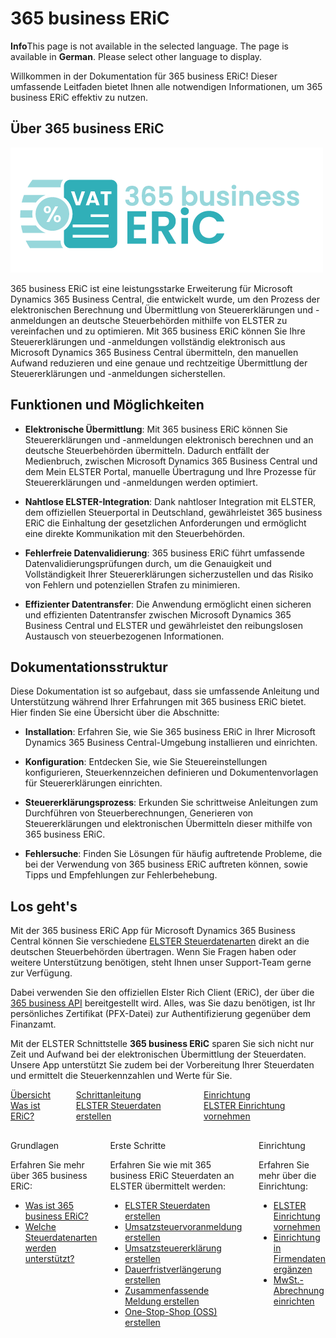 # 365 business ERiC

<div class="alert alert-info">
    <i class="fa-duotone fa-thin fa-lightbulb fa-lg"></i> <strong>Info</strong>This page is not available in the selected language. The page is available in <b>German</b>. Please select other language to display.
</div>

Willkommen in der Dokumentation für 365 business ERiC! Dieser umfassende Leitfaden bietet Ihnen alle notwendigen Informationen, um 365 business ERiC effektiv zu nutzen.

## Über 365 business ERiC

![365 business ERiC](/assets/images/365-business-eric/logo.png)  

365 business ERiC ist eine leistungsstarke Erweiterung für Microsoft Dynamics 365 Business Central, die entwickelt wurde, um den Prozess der elektronischen Berechnung und Übermittlung von Steuererklärungen und -anmeldungen an deutsche Steuerbehörden mithilfe von ELSTER zu vereinfachen und zu optimieren. Mit 365 business ERiC können Sie Ihre Steuererklärungen und -anmeldungen vollständig elektronisch aus Microsoft Dynamics 365 Business Central übermitteln, den manuellen Aufwand reduzieren und eine genaue und rechtzeitige Übermittlung der Steuererklärungen und -anmeldungen sicherstellen.

## Funktionen und Möglichkeiten

- **Elektronische Übermittlung**: Mit 365 business ERiC können Sie Steuererklärungen und -anmeldungen elektronisch berechnen und an deutsche Steuerbehörden übermitteln. Dadurch entfällt der Medienbruch, zwischen Microsoft Dynamics 365 Business Central und dem Mein ELSTER Portal, manuelle Übertragung und Ihre Prozesse für Steuererklärungen und -anmeldungen werden optimiert.

- **Nahtlose ELSTER-Integration**: Dank nahtloser Integration mit ELSTER, dem offiziellen Steuerportal in Deutschland, gewährleistet 365 business ERiC die Einhaltung der gesetzlichen Anforderungen und ermöglicht eine direkte Kommunikation mit den Steuerbehörden.

- **Fehlerfreie Datenvalidierung**: 365 business ERiC führt umfassende Datenvalidierungsprüfungen durch, um die Genauigkeit und Vollständigkeit Ihrer Steuererklärungen sicherzustellen und das Risiko von Fehlern und potenziellen Strafen zu minimieren.

- **Effizienter Datentransfer**: Die Anwendung ermöglicht einen sicheren und effizienten Datentransfer zwischen Microsoft Dynamics 365 Business Central und ELSTER und gewährleistet den reibungslosen Austausch von steuerbezogenen Informationen.

## Dokumentationsstruktur

Diese Dokumentation ist so aufgebaut, dass sie umfassende Anleitung und Unterstützung während Ihrer Erfahrungen mit 365 business ERiC bietet. Hier finden Sie eine Übersicht über die Abschnitte:

- **Installation**: Erfahren Sie, wie Sie 365 business ERiC in Ihrer Microsoft Dynamics 365 Business Central-Umgebung installieren und einrichten.

- **Konfiguration**: Entdecken Sie, wie Sie Steuereinstellungen konfigurieren, Steuerkennzeichen definieren und Dokumentenvorlagen für Steuererklärungen einrichten.

- **Steuererklärungsprozess**: Erkunden Sie schrittweise Anleitungen zum Durchführen von Steuerberechnungen, Generieren von Steuererklärungen und elektronischen Übermitteln dieser mithilfe von 365 business ERiC.

- **Fehlersuche**: Finden Sie Lösungen für häufig auftretende Probleme, die bei der Verwendung von 365 business ERiC auftreten können, sowie Tipps und Empfehlungen zur Fehlerbehebung.

## Los geht's

Mit der 365 business ERiC App für Microsoft Dynamics 365 Business Central können Sie verschiedene [ELSTER Steuerdatenarten](elster-tax-data-type.md) direkt an die deutschen Steuerbehörden übertragen. Wenn Sie Fragen haben oder weitere Unterstützung benötigen, steht Ihnen unser Support-Team gerne zur Verfügung.

Dabei verwenden Sie den offiziellen Elster Rich Client (ERiC), der über die [365 business API](https://365businessdev.com/cloud/) bereitgestellt wird. Alles, was Sie dazu benötigen, ist Ihr persönliches Zertifikat (PFX-Datei) zur Authentifizierung gegenüber dem Finanzamt.

Mit der ELSTER Schnittstelle **365 business ERiC** sparen Sie sich nicht nur Zeit und Aufwand bei der elektronischen Übermittlung der Steuerdaten. Unsere App unterstützt Sie zudem bei der Vorbereitung Ihrer Steuerdaten und ermittelt die Steuerkennzahlen und Werte für Sie.

<div class="columns">
   <div>
       <a href="eric-whatis.md">
           <div>
               <div><i class="fa-duotone fa-thin fa-map" style="--fa-secondary-color: #00b7c3"></i></div>
               <div>&Uuml;bersicht</div>
               <div>Was ist ERiC?</div>
           </div>
       </a>
   </div>
   <div>
       <a href="elster-tax-statements.md">
           <div>
               <div><i class="fa-duotone fa-thin fa-ballot-check" style="--fa-secondary-color: #00b7c3"></i></div>
               <div>Schrittanleitung</div>
               <div>ELSTER Steuerdaten erstellen</div>
           </div>
       </a>
   </div>
   <div>
       <a href="setup.md">
           <div>
               <div><i class="fa-duotone fa-thin fa-book-open-cover" style="--fa-secondary-color: #00b7c3"></i></div>
               <div>Einrichtung</div>
               <div>ELSTER Einrichtung vornehmen</div>
           </div>
       </a>
   </div>
</div>

<div class="columns" style="margin-top: 30px;">
    <div>
        <span class="columns-title">Grundlagen</span>
        <p>
            Erfahren Sie mehr über 365 business ERiC:
            <ul class="fa-ul">
                <li><span class="fa-li"><i class="fa-duotone fa-thin fa-pen-ruler fa-lg" style="--fa-secondary-color: #00b7c3"></i></span><a href="eric-whatis.md">Was ist 365 business ERiC?</a></li>
                <li><span class="fa-li"><i class="fa-duotone fa-thin fa-folders fa-lg" style="--fa-secondary-color: #00b7c3"></i></span><a href="elster-tax-data-type.md">Welche Steuerdatenarten werden unterstützt?</a></li>
            </ul>
        </p>
    </div>
    <div>
         <span class="columns-title">Erste Schritte</span>
             <p>
                Erfahren Sie wie mit 365 business ERiC Steuerdaten an ELSTER übermittelt werden:
                <ul class="fa-ul">
                    <li><span class="fa-li"><i class="fa-duotone fa-thin fa-play fa-lg" style="--fa-secondary-color: #00b7c3"></i></span><a href="elster-tax-statements.md">ELSTER Steuerdaten erstellen</a></li>
                    <li><span class="fa-li"><i class="fa-duotone fa-thin fa-building-columns fa-lg" style="--fa-secondary-color: #00b7c3"></i></span><a href="elster-sales-vat-adv-notification.md">Umsatzsteuervoranmeldung erstellen</a></li>
                    <li><span class="fa-li"><i class="fa-duotone fa-thin fa-building-columns fa-lg" style="--fa-secondary-color: #00b7c3"></i></span><a href="elster-annual-vat-return.md">Umsatzsteuererklärung erstellen</a></li>
                    <li><span class="fa-li"><i class="fa-duotone fa-thin fa-calendar-clock fa-lg" style="--fa-secondary-color: #00b7c3"></i></span><a href="elster-permanent-time-limit-extension.md">Dauerfristverlängerung erstellen</a></li>
                    <li><span class="fa-li"><i class="fa-duotone fa-thin fa-building-columns fa-lg" style="--fa-secondary-color: #00b7c3"></i></span><a href="elster-recapulative-statement.md">Zusammenfassende Meldung erstellen</a></li>
                    <li><span class="fa-li"><i class="fa-duotone fa-thin fa-cart-shopping fa-lg" style="--fa-secondary-color: #00b7c3"></i></span><a href="bop-one-stop-shop.md">One-Stop-Shop (OSS) erstellen</a></li>
                </ul>
            </p>
    </div>
    <div>
         <span class="columns-title">Einrichtung</span>
             <p>
                Erfahren Sie mehr über die Einrichtung:
                <ul class="fa-ul">
                    <li><span class="fa-li"><i class="fa-duotone fa-thin fa-pen-ruler fa-lg" style="--fa-secondary-color: #00b7c3"></i></span><a href="setup.md">ELSTER Einrichtung vornehmen</a></li>
                    <li><span class="fa-li"><i class="fa-duotone fa-thin fa-buildings fa-lg" style="--fa-secondary-color: #00b7c3"></i></span><a href="company-information.md">Einrichtung in Firmendaten ergänzen</a></li>
                    <li><span class="fa-li"><i class="fa-duotone fa-thin fa-calculator-simple fa-lg" style="--fa-secondary-color: #00b7c3"></i></span><a href="vat-statement-setup/vat-statement-setup.md">MwSt.-Abrechnung einrichten</a></li>
                </ul>
            </p>
    </div>
</div>